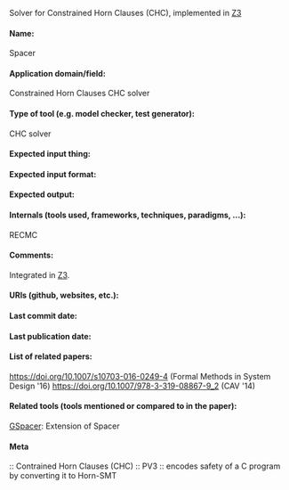 Solver for Constrained Horn Clauses (CHC), implemented in [Z3](SMT/Z3.md)

#### Name:
Spacer

#### Application domain/field:
Constrained Horn Clauses
CHC solver

#### Type of tool (e.g. model checker, test generator):
CHC solver

#### Expected input thing:

#### Expected input format:

#### Expected output:

#### Internals (tools used, frameworks, techniques, paradigms, ...):
RECMC

#### Comments:
Integrated in [Z3](SMT/Z3.md).

#### URIs (github, websites, etc.):

#### Last commit date:

#### Last publication date:

#### List of related papers:
https://doi.org/10.1007/s10703-016-0249-4 (Formal Methods in System Design '16)
https://doi.org/10.1007/978-3-319-08867-9_2 (CAV '14)

#### Related tools (tools mentioned or compared to in the paper):
[GSpacer](GSpacer.md): Extension of Spacer

#### Meta
:: Contrained Horn Clauses (CHC)
:: PV3 :: encodes safety of a C program by converting it to Horn-SMT
